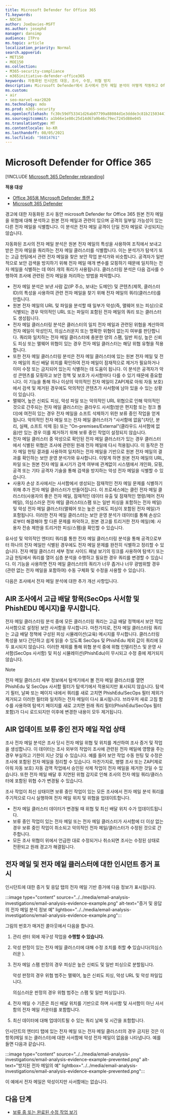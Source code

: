 ```yaml
---
title: Microsoft Defender for Office 365
f1.keywords:
- NOCSH
author: JoeDavies-MSFT
ms.author: josephd
manager: dansimp
audience: ITPro
ms.topic: article
localization_priority: Normal
search.appverid:
- MET150
- MOE150
ms.collection:
- M365-security-compliance
- m365initiative-defender-office365
keywords: 자동화된 인시던트 대응, 조사, 수정, 위협 방지
description: Microsoft Defender에서 조사에서 전자 메일 분석이 어떻게 작동하고 Office 365.
ms.custom:
- air
- seo-marvel-mar2020
ms.technology: mdo
ms.prod: m365-security
ms.openlocfilehash: fc30c59df53341d26ab07799a88084d1e3ddde3c81b21503441607a520d218e2
ms.sourcegitcommit: a1b66e1e80c25d14d67a9b46c79ec7245d88e045
ms.translationtype: MT
ms.contentlocale: ko-KR
ms.lasthandoff: 08/05/2021
ms.locfileid: "56814761"
---
```

# <a name="email-analysis-in-investigations-for-microsoft-defender-for-office-365"></a>Microsoft Defender for Office 365

[!INCLUDE [Microsoft 365 Defender rebranding](../includes/microsoft-defender-for-office.md)]

**적용 대상**
- [Office 365용 Microsoft Defender 플랜 2](defender-for-office-365.md)
- [Microsoft 365 Defender](../defender/microsoft-365-defender.md)

경고에 대한 자동화된 조사 동안 microsoft Defender for Office 365 원본 전자 메일을 위협에 대해 분석하고 원본 전자 메일과 관련이 있으며 공격의 일부일 가능성이 있는 다른 전자 메일을 식별합니다. 이 분석은 전자 메일 공격이 단일 전자 메일로 구성되지는 않습니다.

자동화된 조사의 전자 메일 분석은 원본 전자 메일의 특성을 사용하여 조직에서 보내고 받은 전자 메일을 쿼리하는 전자 메일 클러스터를 식별합니다. 이는 분석가가 탐색기 또는 고급 헌팅에서 관련 전자 메일을 찾은 보안 작업 분석가와 비슷합니다. 공격자가 일반적으로 보안 검색을 방지하기 위해 전자 메일 매개 변수를 모핑하기 때문에 일치하는 전자 메일을 식별하는 데 여러 개의 쿼리가 사용됩니다. 클러스터링 분석은 다음 검사를 수행하여 조사에 관련된 전자 메일을 처리하는 방법을 파악합니다.

- 전자 메일 분석은 보낸 사람 값(IP 주소, 보내는 도메인) 및 콘텐츠(제목, 클러스터 ID)의 특성을 사용하여 관련 전자 메일을 찾기 위해 전자 메일의 쿼리(클러스터)를 만듭니다.
- 원본 전자 메일의 URL 및 파일을 분석할 때 일부가 악성(즉, 맬웨어 또는 피싱)으로 식별되는 경우 악의적인 URL 또는 파일이 포함된 전자 메일의 쿼리 또는 클러스터도 생성됩니다.
- 전자 메일 클러스터링 분석은 클러스터의 일치 전자 메일과 관련된 위협을 계산하여 전자 메일이 악성인지, 의심스러운지 또는 명확한 위협이 없는지 여부를 판단합니다. 쿼리와 일치하는 전자 메일 클러스터에 충분한 양의 스팸, 일반 피싱, 높은 신뢰도 피싱 또는 맬웨어 위협이 있는 경우 전자 메일 클러스터는 해당 위협 유형을 적용합니다. 
- 또한 전자 메일 클러스터링 분석은 전자 메일 클러스터에 있는 원본 전자 메일 및 전자 메일의 최신 배달 위치를 확인하여 전자 메일이 잠재적으로 제거가 필요하거나 이미 수정 또는 금지되어 있는지 식별하는 데 도움이 됩니다. 이 분석은 공격자가 악성 콘텐츠를 모핑하고 보안 정책 및 보호가 사서함마다 다를 수 있기 때문에 중요합니다. 이 기능을 통해 하나 이상의 악의적인 전자 메일이 ZAP(제로 아워 자동 보호)에서 검색 및 제거된 경우에도 악의적인 콘텐츠가 사서함에 남아 있을 수 있는 상황이 있습니다.
- 맬웨어, 높은 신뢰도 피싱, 악성 파일 또는 악의적인 URL 위협으로 인해 악의적인 것으로 간주되는 전자 메일 클러스터는 클라우드 사서함(받은 편지함 또는 정크 폴더)에 여전히 있는 경우 전자 메일을 소프트 삭제하기 위한 보류 중인 작업을 얻게 됩니다. 악의적인 전자 메일 또는 전자 메일 클러스터가 "사서함에 없음"(차단, 분리, 실패, 소프트 삭제 등) 또는 "On-premises/External"(클라우드 사서함에 없음)만 있는 경우 이를 제거하기 위해 보류 중인 작업이 설정되지 않습니다.
- 전자 메일 클러스터 중 악성으로 확인된 전자 메일 클러스터가 있는 경우 클러스터에서 식별된 위협은 조사에 관련된 원래 전자 메일에 다시 적용됩니다. 이 동작은 전자 메일 헌팅 결과를 사용하여 일치하는 전자 메일을 기반으로 원본 전자 메일의 결과를 확인하는 보안 운영 분석가와 유사합니다. 이렇게 하면 원본 전자 메일의 URL, 파일 또는 원본 전자 메일 표시기가 검색 여부에 관계없이 시스템에서 개인화, 모핑, 공격 또는 기타 공격자 기술을 통해 검색을 방지하는 악성 전자 메일을 식별할 수 있습니다.
- 사용자 손상 조사에서는 사서함에서 생성되는 잠재적인 전자 메일 문제를 식별하기 위해 추가 전자 메일 클러스터가 만들어집니다. 이 프로세스에는 클린 전자 메일 클러스터(사용자의 좋은 전자 메일, 잠재적인 데이터 유출 및 잠재적인 명령/제어 전자 메일), 의심스러운 전자 메일 클러스터(스팸 또는 일반 피싱을 포함하는 전자 메일) 및 악성 전자 메일 클러스터(맬웨어 또는 높은 신뢰도 피싱이 포함된 전자 메일)가 포함됩니다. 이러한 전자 메일 클러스터는 보안 운영 분석가 데이터를 통해 손상으로부터 해결해야 할 다른 문제를 파악하고, 원본 경고를 트리거한 전자 메일(예: 사용자 전송 제한을 트리거한 피싱/스팸)을 확인할 수 있습니다.

유사성 및 악의적인 엔터티 쿼리를 통한 전자 메일 클러스터링 분석을 통해 공격으로부터 하나의 전자 메일만 식별된 경우에도 전자 메일 문제를 완전히 식별하고 정리할 수 있습니다. 전자 메일 클러스터 세부 정보 사이드 패널 보기의 링크를 사용하여 탐색기 또는 고급 헌팅에서 쿼리를 열어 심층 분석을 수행하고 필요한 경우 쿼리를 변경할 수 있습니다. 이 기능을 사용하면 전자 메일 클러스터의 쿼리가 너무 좁거나 너무 광범위할 경우(관련 없는 전자 메일을 포함하여) 수동 구체화 및 수정을 사용할 수 있습니다.

다음은 조사에서 전자 메일 분석에 대한 추가 개선 사항입니다.

## <a name="air-investigation-ignores-advanced-delivery-items-secops-mailbox-and-phishedu-messages"></a>AIR 조사에서 고급 배달 항목(SecOps 사서함 및 PhishEDU 메시지)을 무시합니다.

전자 메일 클러스터링 분석 중에 모든 클러스터링 쿼리는 고급 배달 정책에서 보안 작업 사서함으로 설정된 보안 사서함을 무시합니다. 마찬가지로, 전자 메일 클러스터링 쿼리는 고급 배달 정책에 구성된 피싱 시뮬레이션(교육) 메시지를 무시합니다. 클러스터링 특성을 보다 간단하고 쉽게 읽을 수 있도록 SecOps 및 PhishEdu 제외 값이 쿼리에 모두 표시되지 않습니다. 이러한 제외를 통해 위협 분석 중에 위협 인텔리전스 및 운영 사서함(SecOps 사서함) 및 피싱 시뮬레이션(PhishEdu)이 무시되고 수정 중에 제거되지 않습니다. 

>[!Note]
>전자 메일 클러스터 세부 정보에서 탐색기에서 볼 전자 메일 클러스터를 열면 PhishEdu 및 SecOps 사서함 필터가 탐색기에서 적용되지만 표시되지 않습니다. 탐색기 필터, 날짜 또는 페이지 내에서 쿼리를 새로 고치면 PhishEdu/SecOps 필터 제외가 제거되고 이러한 필터와 일치하는 전자 메일이 다시 표시됩니다. 브라우저 새로 고침 함수를 사용하여 탐색기 페이지를 새로 고치면 원래 쿼리 필터(PhishEdu/SecOps 필터 포함)가 다시 로드되지만 이후에 변경한 내용이 모두 제거됩니다.
>

## <a name="air-updates-pending-email-action-status"></a>AIR 업데이트 보류 중인 전자 메일 작업 상태

조사 전자 메일 분석은 조사 당시 전자 메일 위협 및 위치를 계산하여 조사 증거 및 작업을 생성합니다. 이 데이터는 조사 외부의 작업이 조사에 관련된 전자 메일에 영향을 주는 경우 부실하고 기한이 지난 것일 수 있습니다. 예를 들어 보안 작업 수동 헌팅 및 수정은 조사에 포함된 전자 메일을 정리할 수 있습니다. 마찬가지로, 병렬 조사 또는 ZAP(제로 아워 자동 보호) 자동 검역 작업에서 승인된 삭제 작업이 전자 메일을 제거한 것일 수 있습니다. 또한 전자 메일 배달 후 지연된 위협 감지로 인해 조사의 전자 메일 쿼리/클러스터에 포함된 위협 수가 변경될 수 있습니다. 

조사 작업이 최신 상태이면 보류 중인 작업이 있는 모든 조사에서 전자 메일 분석 쿼리를 주기적으로 다시 실행하여 전자 메일 위치 및 위협을 업데이트합니다. 

- 전자 메일 클러스터 데이터가 변경될 때 위협 및 최신 배달 위치 수가 업데이트됩니다. 
- 보류 중인 작업이 있는 전자 메일 또는 전자 메일 클러스터가 사서함에 더 이상 없는 경우 보류 중인 작업이 취소되고 악의적인 전자 메일/클러스터가 수정된 것으로 간주합니다.
- 모든 조사 위협이 위에서 언급한 대로 수정되거나 취소되면 조사는 수정된 상태로 전환되고 원래 경고가 해결됩니다.

## <a name="the-display-of-incident-evidence-for-email-and-email-clusters"></a>전자 메일 및 전자 메일 클러스터에 대한 인시던트 증거 표시

인시던트에 대한 증거 및 응답 탭의 전자 메일 기반 증거에 다음 정보가 표시됩니다.

:::image type="content" source="../../media/email-analysis-investigations/email-analysis-evidence-example.png" alt-text="증거 및 응답의 전자 메일 분석 정보 예" lightbox="../../media/email-analysis-investigations/email-analysis-evidence-example.png":::

그림의 번호가 매겨진 콜아웃에서 다음을 합니다.

1. 관리 센터 외에 재구성 작업을 **수행할 수 있습니다.**
2. 악성 판정이 있는 전자 메일 클러스터에 대해 수정 조치를 취할 **수** 있습니다(의심스러운 ). 
3. 전자 메일 스팸 판정의 경우 피싱은 높은 신뢰도 및 일반 피싱으로 분할됩니다.

   악성 판정의 경우 위협 범주는 맬웨어, 높은 신뢰도 피싱, 악성 URL 및 악성 파일입니다.

   의심스러운 판정의 경우 위협 범주는 스팸 및 일반 피싱입니다.

4. 전자 메일 수 기준은 최신 배달 위치를 기반으로 하며 사서함 및 사서함이 아닌 사서함의 전자 메일 카운터를 포함합니다.
5. 최신 데이터에 대해 업데이트될 수 있는 쿼리 날짜 및 시간을 포함합니다.

인시던트의 엔터티  탭에 있는 전자  메일 또는 전자 메일 클러스터의 경우 금지된 것은 이 항목(메일 또는 클러스터)에 대한 사서함에 악성 전자 메일이 없음을 나타냅니다. 예를 들면 다음과 같습니다.

:::image type="content" source="../../media/email-analysis-investigations/email-analysis-evidence-example-prevented.png" alt-text="방지된 전자 메일의 예" lightbox="../../media/email-analysis-investigations/email-analysis-evidence-example-prevented.png":::

이 예에서 전자 메일은 악성이지만 사서함에는 없습니다.

## <a name="next-steps"></a>다음 단계

- [보류 중 또는 완료된 수정 작업 보기](air-review-approve-pending-completed-actions.md)